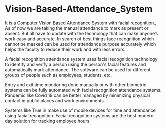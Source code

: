 # Vision-Based-Attendance_System

It is a Computer Vision Based Attendance System with facial recognition., As of now we are taking the manual attendance to mark as present or absent. But all have to update with
the technology that can make anyone’s work easy and accurate. In search of best things face recognition which cannot be masked can be used for attendance purpose accurately which helps
the faculty to reduce their work and with less errors. 

A facial recognition attendance system uses facial recognition technology to identify and verify a person using the person's facial features and automatically mark attendance. The
software can be used for different groups of people such as employees, students, etc.

Entry and exit time monitoring done manually or with other biometric systems can be fully automated with facial recognition attendance systems. Pandemic like Covid 19 can be
better managed by minimizing physical contact in public places and work environments.

Systems like True in make use of mobile devices for time and attendance using facial recognition. Facial recognition systems are the best modern-day solution for tracking employee
hours.
